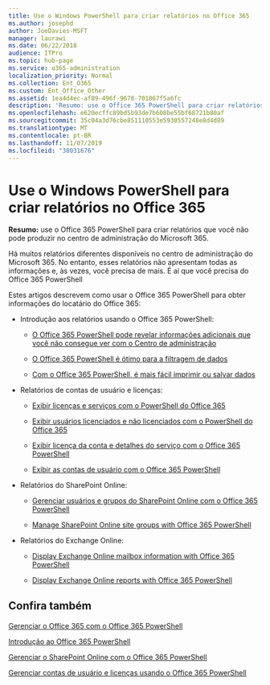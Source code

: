 ```yaml
---
title: Use o Windows PowerShell para criar relatórios no Office 365
ms.author: josephd
author: JoeDavies-MSFT
manager: laurawi
ms.date: 06/22/2018
audience: ITPro
ms.topic: hub-page
ms.service: o365-administration
localization_priority: Normal
ms.collection: Ent_O365
ms.custom: Ent_Office_Other
ms.assetid: 1ea4d4ec-af89-496f-9678-701867f5a6fc
description: 'Resumo: use o Office 365 PowerShell para criar relatórios que você não pode produzir no centro de administração do Microsoft 365.'
ms.openlocfilehash: e620ecffc89bd5b93de7b608be55bf68721b80af
ms.sourcegitcommit: 35c04a3d76cbe851110553e5930557248e8d4d89
ms.translationtype: MT
ms.contentlocale: pt-BR
ms.lasthandoff: 11/07/2019
ms.locfileid: "38031676"
---
```

# <a name="use-windows-powershell-to-create-reports-in-office-365"></a>Use o Windows PowerShell para criar relatórios no Office 365

 **Resumo:** use o Office 365 PowerShell para criar relatórios que você não pode produzir no centro de administração do Microsoft 365.
  
Há muitos relatórios diferentes disponíveis no centro de administração do Microsoft 365. No entanto, esses relatórios não apresentam todas as informações e, às vezes, você precisa de mais. É aí que você precisa do Office 365 PowerShell
  
Estes artigos descrevem como usar o Office 365 PowerShell para obter informações do locatário do Office 365:
  
- Introdução aos relatórios usando o Office 365 PowerShell:
    
  - [O Office 365 PowerShell pode revelar informações adicionais que você não consegue ver com o Centro de administração](https://technet.microsoft.com/library/dn568034.aspx#reveal)
    
  - [O Office 365 PowerShell é ótimo para a filtragem de dados](https://technet.microsoft.com/library/dn568034.aspx#filter)
    
  - [Com o Office 365 PowerShell, é mais fácil imprimir ou salvar dados](https://technet.microsoft.com/library/dn568034.aspx#printsave)
    
- Relatórios de contas de usuário e licenças:
    
  - [Exibir licenças e serviços com o PowerShell do Office 365](view-licenses-and-services-with-office-365-powershell.md)
    
  - [Exibir usuários licenciados e não licenciados com o PowerShell do Office 365](view-licensed-and-unlicensed-users-with-office-365-powershell.md)
    
  - [Exibir licença da conta e detalhes do serviço com o Office 365 PowerShell](view-account-license-and-service-details-with-office-365-powershell.md)
    
  - [Exibir as contas de usuário com o Office 365 PowerShell](view-user-accounts-with-office-365-powershell.md)
    
- Relatórios do SharePoint Online:
    
  - [Gerenciar usuários e grupos do SharePoint Online com o Office 365 PowerShell](https://technet.microsoft.com/library/9680af2e-a965-4e62-92ee-da72105c7800.aspx)
    
  - [Manage SharePoint Online site groups with Office 365 PowerShell](https://technet.microsoft.com/library/122f4099-c78d-4cce-bab0-4343b04596ae.aspx)
    
- Relatórios do Exchange Online:
    
  - [Display Exchange Online mailbox information with Office 365 PowerShell](https://technet.microsoft.com/library/13843002-56ca-4b75-81c5-84386522b01b.aspx)
    
  - [Display Exchange Online reports with Office 365 PowerShell](https://technet.microsoft.com/library/4873a063-9fc4-4ed9-826a-6e935fef61d4.aspx)
    
## <a name="see-also"></a>Confira também

#### 

[Gerenciar o Office 365 com o Office 365 PowerShell](manage-office-365-with-office-365-powershell.md)
  
[Introdução ao Office 365 PowerShell](getting-started-with-office-365-powershell.md)
  
[Gerenciar o SharePoint Online com o Office 365 PowerShell](manage-sharepoint-online-with-office-365-powershell.md)
  
[Gerenciar contas de usuário e licenças usando o Office 365 PowerShell](manage-user-accounts-and-licenses-with-office-365-powershell.md)
  
